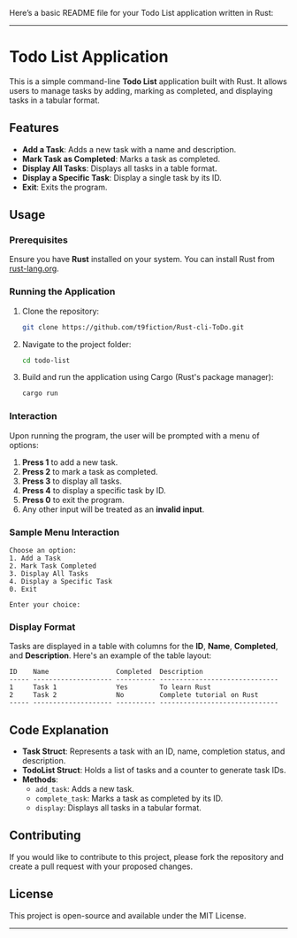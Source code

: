 Here’s a basic README file for your Todo List application written in Rust:

---

# Todo List Application

This is a simple command-line **Todo List** application built with Rust. It allows users to manage tasks by adding, marking as completed, and displaying tasks in a tabular format.

## Features
- **Add a Task**: Adds a new task with a name and description.
- **Mark Task as Completed**: Marks a task as completed.
- **Display All Tasks**: Displays all tasks in a table format.
- **Display a Specific Task**: Display a single task by its ID.
- **Exit**: Exits the program.

## Usage

### Prerequisites
Ensure you have **Rust** installed on your system. You can install Rust from [rust-lang.org](https://www.rust-lang.org/).

### Running the Application

1. Clone the repository:
   ```bash
   git clone https://github.com/t9fiction/Rust-cli-ToDo.git
   ```

2. Navigate to the project folder:
   ```bash
   cd todo-list
   ```

3. Build and run the application using Cargo (Rust's package manager):
   ```bash
   cargo run
   ```

### Interaction

Upon running the program, the user will be prompted with a menu of options:

1. **Press 1** to add a new task.
2. **Press 2** to mark a task as completed.
3. **Press 3** to display all tasks.
4. **Press 4** to display a specific task by ID.
5. **Press 0** to exit the program.
6. Any other input will be treated as an **invalid input**.

### Sample Menu Interaction

```
Choose an option:
1. Add a Task
2. Mark Task Completed
3. Display All Tasks
4. Display a Specific Task
0. Exit

Enter your choice: 
```

### Display Format

Tasks are displayed in a table with columns for the **ID**, **Name**, **Completed**, and **Description**. Here's an example of the table layout:

```
ID    Name                 Completed  Description                   
----- -------------------- ---------- ------------------------------
1     Task 1               Yes        To learn Rust                  
2     Task 2               No         Complete tutorial on Rust      
----- -------------------- ---------- ------------------------------
```

## Code Explanation

- **Task Struct**: Represents a task with an ID, name, completion status, and description.
- **TodoList Struct**: Holds a list of tasks and a counter to generate task IDs.
- **Methods**:
  - `add_task`: Adds a new task.
  - `complete_task`: Marks a task as completed by its ID.
  - `display`: Displays all tasks in a tabular format.

## Contributing

If you would like to contribute to this project, please fork the repository and create a pull request with your proposed changes.

## License

This project is open-source and available under the MIT License.

---
